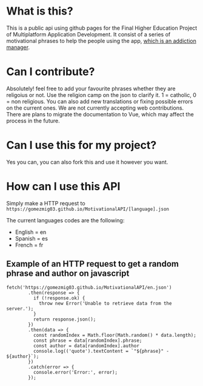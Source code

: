 # What is this?

This is a public api using github pages for the Final Higher Education Project of Multiplatform Application Development. It consist of a series of motivational phrases to help the people using the app, [which is an addiction manager](https://addiction-helper.vercel.app/). 

# Can I contribute?

Absolutely! feel free to add your favourite phrases whether they are religoius or not. Use the religion camp on the json to clarify it. 1 = catholic, 0 = non religious.
You can also add new translations or fixing possible errors on the current ones.
We are not currently accepting web contributions. There are plans to migrate the documentation to Vue, which may affect the process in the future.

# Can I use this for my project?

Yes you can, you can also fork this and use it however you want.

# How can I use this API

Simply make a HTTP request to
```https://gomezmig03.github.io/MotivationalAPI/[language].json```

The current languages codes are the following:
 * English = en
 * Spanish = es
 * French = fr

## Example of an HTTP request to get a random phrase and author on javascript
```
fetch('https://gomezmig03.github.io/MotivationalAPI/en.json')
        .then(response => {
          if (!response.ok) {
            throw new Error('Unable to retrieve data from the server.');
          }
          return response.json();
        })
        .then(data => {
          const randomIndex = Math.floor(Math.random() * data.length);
          const phrase = data[randomIndex].phrase;
          const author = data[randomIndex].author
          console.log(('quote').textContent = `"${phrase}" - ${author}`);
        })
        .catch(error => {
          console.error('Error:', error);
        });
```

